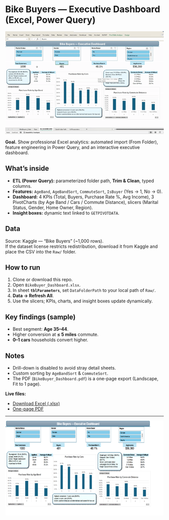# Bike Buyers — Executive Dashboard (Excel, Power Query)



![Dashboard demo](img/demo.gif)


**Goal.** Show professional Excel analytics: automated import (From Folder), feature engineering in Power Query, and an interactive executive dashboard.

## What’s inside
- **ETL (Power Query):** parameterized folder path, **Trim & Clean**, typed columns.
- **Features:** `AgeBand`, `AgeBandSort`, `CommuteSort`, `IsBuyer` (Yes → 1, No → 0).
- **Dashboard:** 4 KPIs (Total, Buyers, Purchase Rate %, Avg Income), 3 PivotCharts (by Age Band / Cars / Commute Distance), slicers (Marital Status, Gender, Home Owner, Region).
- **Insight boxes:** dynamic text linked to `GETPIVOTDATA`.

## Data
Source: Kaggle — “Bike Buyers” (~1,000 rows).  
If the dataset license restricts redistribution, download it from Kaggle and place the CSV into the `Raw/` folder.

## How to run
1. Clone or download this repo.
2. Open `BikeBuyer_Dashboard.xlsx`.
3. In sheet **`tblParameters`**, set `DataFolderPath` to your local path of `Raw/`.
4. **Data → Refresh All**.
5. Use the slicers; KPIs, charts, and insight boxes update dynamically.

## Key findings (sample)
- Best segment: **Age 35–44**.
- Higher conversion at **≤ 5 miles** commute.
- **0–1 cars** households convert higher.

## Notes
- Drill-down is disabled to avoid stray detail sheets.
- Custom sorting by `AgeBandSort` & `CommuteSort`.
- The PDF (`BikeBuyer_Dashboard.pdf`) is a one-page export (Landscape, Fit to 1 page).

**Live files:**  
- [Download Excel (.xlsx)](BikeBuyer_Dashboard.xlsx)  
- [One-page PDF](BikeBuyer_Dashboard.pdf)

---

![Dashboard preview](img/dashboard.png)

